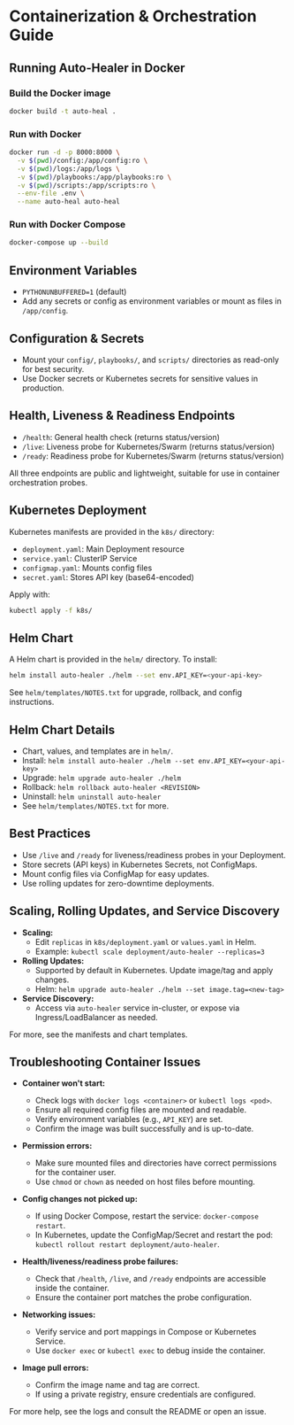 # Containerization & Orchestration Guide

## Running Auto-Healer in Docker

### Build the Docker image
```sh
docker build -t auto-heal .
```

### Run with Docker
```sh
docker run -d -p 8000:8000 \
  -v $(pwd)/config:/app/config:ro \
  -v $(pwd)/logs:/app/logs \
  -v $(pwd)/playbooks:/app/playbooks:ro \
  -v $(pwd)/scripts:/app/scripts:ro \
  --env-file .env \
  --name auto-heal auto-heal
```

### Run with Docker Compose
```sh
docker-compose up --build
```

## Environment Variables
- `PYTHONUNBUFFERED=1` (default)
- Add any secrets or config as environment variables or mount as files in `/app/config`.

## Configuration & Secrets
- Mount your `config/`, `playbooks/`, and `scripts/` directories as read-only for best security.
- Use Docker secrets or Kubernetes secrets for sensitive values in production.

## Health, Liveness & Readiness Endpoints

- `/health`: General health check (returns status/version)
- `/live`: Liveness probe for Kubernetes/Swarm (returns status/version)
- `/ready`: Readiness probe for Kubernetes/Swarm (returns status/version)

All three endpoints are public and lightweight, suitable for use in container orchestration probes.

## Kubernetes Deployment

Kubernetes manifests are provided in the `k8s/` directory:
- `deployment.yaml`: Main Deployment resource
- `service.yaml`: ClusterIP Service
- `configmap.yaml`: Mounts config files
- `secret.yaml`: Stores API key (base64-encoded)

Apply with:
```zsh
kubectl apply -f k8s/
```

## Helm Chart

A Helm chart is provided in the `helm/` directory. To install:
```zsh
helm install auto-healer ./helm --set env.API_KEY=<your-api-key>
```

See `helm/templates/NOTES.txt` for upgrade, rollback, and config instructions.

## Helm Chart Details

- Chart, values, and templates are in `helm/`.
- Install: `helm install auto-healer ./helm --set env.API_KEY=<your-api-key>`
- Upgrade: `helm upgrade auto-healer ./helm`
- Rollback: `helm rollback auto-healer <REVISION>`
- Uninstall: `helm uninstall auto-healer`
- See `helm/templates/NOTES.txt` for more.

## Best Practices
- Use `/live` and `/ready` for liveness/readiness probes in your Deployment.
- Store secrets (API keys) in Kubernetes Secrets, not ConfigMaps.
- Mount config files via ConfigMap for easy updates.
- Use rolling updates for zero-downtime deployments.

## Scaling, Rolling Updates, and Service Discovery

- **Scaling:**
  - Edit `replicas` in `k8s/deployment.yaml` or `values.yaml` in Helm.
  - Example: `kubectl scale deployment/auto-healer --replicas=3`
- **Rolling Updates:**
  - Supported by default in Kubernetes. Update image/tag and apply changes.
  - Helm: `helm upgrade auto-healer ./helm --set image.tag=<new-tag>`
- **Service Discovery:**
  - Access via `auto-healer` service in-cluster, or expose via Ingress/LoadBalancer as needed.

For more, see the manifests and chart templates.

## Troubleshooting Container Issues

- **Container won't start:**
  - Check logs with `docker logs <container>` or `kubectl logs <pod>`.
  - Ensure all required config files are mounted and readable.
  - Verify environment variables (e.g., `API_KEY`) are set.
  - Confirm the image was built successfully and is up-to-date.

- **Permission errors:**
  - Make sure mounted files and directories have correct permissions for the container user.
  - Use `chmod` or `chown` as needed on host files before mounting.

- **Config changes not picked up:**
  - If using Docker Compose, restart the service: `docker-compose restart`.
  - In Kubernetes, update the ConfigMap/Secret and restart the pod: `kubectl rollout restart deployment/auto-healer`.

- **Health/liveness/readiness probe failures:**
  - Check that `/health`, `/live`, and `/ready` endpoints are accessible inside the container.
  - Ensure the container port matches the probe configuration.

- **Networking issues:**
  - Verify service and port mappings in Compose or Kubernetes Service.
  - Use `docker exec` or `kubectl exec` to debug inside the container.

- **Image pull errors:**
  - Confirm the image name and tag are correct.
  - If using a private registry, ensure credentials are configured.

For more help, see the logs and consult the README or open an issue.
